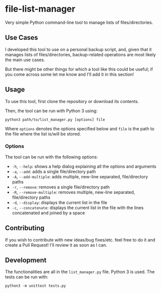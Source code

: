 # file-list-manager

Very simple Python command-line tool to manage lists of files/directories.

## Use Cases

I developed this tool to use on a personal backup script, and, given that it
manages lists of files/directories, backup-related operations are most likely
the main use cases.

But there might be other things for which a tool like this could be useful; if
you come across some let me know and I'll add it in this section!

## Usage

To use this tool, first clone the repository or download its contents.

Then, the tool can be run with Python 3 using:

    python3 path/to/list_manager.py [options] file

Where `options` denotes the options specified below and `file` is the path
to the file where the list is/will be stored.

### Options

The tool can be run with the following options:

* `-h`, `--help`: shows a help dialog explaining all the options and arguments
* `-a`, `--add`: adds a single file/directory path
* `-A`, `--add-multiple`: adds multiple, new-line separated, file/directory
paths
* `-r`, `--remove`: removes a single file/directory path
* `-R`, `--remove-multiple`: removes multiple, new-line separated,
file/directory paths
* `-d`, `--display`: displays the current list in the file
* `-c`, `--concatenate`: displays the current list in the file with the lines
concatenated and joined by a space

## Contributing

If you wish to contribute with new ideas/bug fixes/etc. feel free to
do it and create a Pull Request! I'll review it as soon as I can.

## Development

The functionalities are all in the `list_manager.py` file. Python 3 is used.
The tests can be run with:

    python3 -m unittest tests.py
